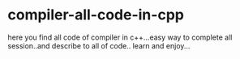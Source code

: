# compiler-all-code-in-cpp
here you find all code of compiler in c++...easy way to complete all session..and describe to all of code..
learn and enjoy...
